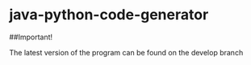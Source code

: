 ﻿# java-python-code-generator
 
 ##Important!
 
 The latest version of the program can be found on the develop branch
